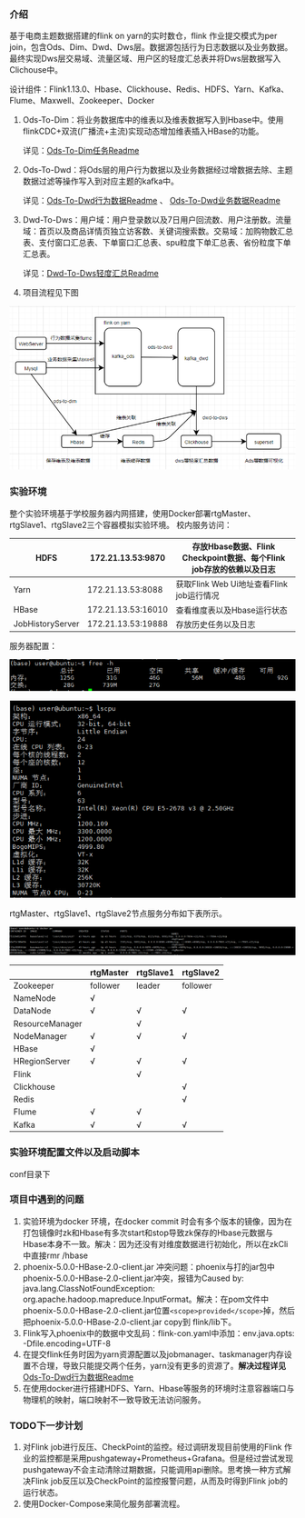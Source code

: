 ### 介绍

基于电商主题数据搭建的flink on yarn的实时数仓，flink 作业提交模式为per join，包含Ods、Dim、Dwd、Dws层。数据源包括行为日志数据以及业务数据。最终实现Dws层交易域、流量区域、用户区的轻度汇总表并将Dws层数据写入Clichouse中。

设计组件：Flink1.13.0、Hbase、Clickhouse、Redis、HDFS、Yarn、Kafka、Flume、Maxwell、Zookeeper、Docker

1. Ods-To-Dim：将业务数据库中的维表以及维表数据写入到Hbase中。使用flinkCDC+双流(广播流+主流)实现动态增加维表插入HBase的功能。

   详见：[Ods-To-Dim任务Readme](https://github.com/LiuSung/GmallRealDataWarehouse/blob/master/src/main/java/com/gmall/realtime/app/dim/ODS-To-DIM-README.md)

2. Ods-To-Dwd：将Ods层的用户行为数据以及业务数据经过增数据去除、主题数据过滤等操作写入到对应主题的kafka中。

   详见：[Ods-To-Dwd行为数据Readme](https://github.com/LiuSung/GmallRealDataWarehouse/blob/master/src/main/java/com/gmall/realtime/app/dwd/log/ODS%E5%B1%82%E7%94%A8%E6%88%B7%E8%A1%8C%E4%B8%BA%E6%97%A5%E5%BF%97-To-DWD.md)  、  [Ods-To-Dwd业务数据Readme](https://github.com/LiuSung/GmallRealDataWarehouse/blob/master/src/main/java/com/gmall/realtime/app/dwd/db/ODS%E5%B1%82%E4%B8%9A%E5%8A%A1%E6%95%B0%E6%8D%AE-To-DWD.md)

3. Dwd-To-Dws：用户域：用户登录数以及7日用户回流数、用户注册数。流量域：首页以及商品详情页独立访客数、关键词搜索数。交易域：加购物数汇总表、支付窗口汇总表、下单窗口汇总表、spu粒度下单汇总表、省份粒度下单汇总表。

   详见：[Dwd-To-Dws轻度汇总Readme](https://github.com/LiuSung/GmallRealDataWarehouse/blob/master/src/main/java/com/gmall/realtime/app/dws/Dwd-To-Dws%E8%BD%BB%E5%BA%A6%E6%95%B0%E6%8D%AE%E6%B1%87%E6%80%BB.md)

4. 项目流程见下图

![image-20240314160202636](https://raw.githubusercontent.com/LiuSung/Images/main/img/202403141602824.png)

### 实验环境

整个实验环境基于学校服务器内网搭建，使用Docker部署rtgMaster、rtgSlave1、rtgSlave2三个容器模拟实验环境。
校内服务访问：

| HDFS             | 172.21.13.53:9870  | 存放Hbase数据、Flink Checkpoint数据、每个Flink job存放的依赖以及日志 |
| ---------------- | ------------------ | ------------------------------------------------------------ |
| Yarn             | 172.21.13.53:8088  | 获取Flink Web Ui地址查看Flink job运行情况                    |
| HBase            | 172.21.13.53:16010 | 查看维度表以及Hbase运行状态                                  |
| JobHistoryServer | 172.21.13.53:19888 | 存放历史任务以及日志                                         |

服务器配置：

![image-20240314152054052](https://raw.githubusercontent.com/LiuSung/Images/main/img/image-20240314152054052.png)

![image-20240314152038076](https://raw.githubusercontent.com/LiuSung/Images/main/img/image-20240314152038076.png)

rtgMaster、rtgSlave1、rtgSlave2节点服务分布如下表所示。

![image-20240314153650666](https://raw.githubusercontent.com/LiuSung/Images/main/img/202403141536911.png)

|                 | rtgMaster | rtgSlave1 | rtgSlave2 |
| --------------- | --------- | --------- | --------- |
| Zookeeper       | follower  | leader    | follower  |
| NameNode        | √         |           |           |
| DataNode        | √         | √         | √         |
| ResourceManager |           | √         |           |
| NodeManager     | √         | √         | √         |
| HBase           | √         |           |           |
| HRegionServer   | √         | √         | √         |
| Flink           |           | √         |           |
| Clickhouse      |           |           | √         |
| Redis           |           |           | √         |
| Flume           | √         | √         |           |
| Kafka           | √         | √         | √         |

### 实验环境配置文件以及启动脚本

conf目录下

### 项目中遇到的问题

1. 实验环境为docker 环境，在docker commit 时会有多个版本的镜像，因为在打包镜像时zk和Hbase有多次start和stop导致zk保存的Hbase元数据与Hbase本身不一致。解决：因为还没有对维度数据进行初始化，所以在zkCli中直接rmr /hbase
2. phoenix-5.0.0-HBase-2.0-client.jar 冲突问题：phoenix与打的jar包中phoenix-5.0.0-HBase-2.0-client.jar冲突，报错为Caused by: java.lang.ClassNotFoundException: org.apache.hadoop.mapreduce.InputFormat。解决：在pom文件中phoenix-5.0.0-HBase-2.0-client.jar位置`<scope>provided</scope>`掉，然后把phoenix-5.0.0-HBase-2.0-client.jar copy到 flink/lib下。
3. Flink写入phoenix中的数据中文乱码：flink-con.yaml中添加：env.java.opts: -Dfile.encoding=UTF-8
4. 在提交flink任务时因为yarn资源配置以及jobmanager、taskmanager内存设置不合理，导致只能提交两个任务，yarn没有更多的资源了。**解决过程详见**[Ods-To-Dwd行为数据Readme](https://github.com/LiuSung/GmallRealDataWarehouse/blob/master/src/main/java/com/gmall/realtime/app/dwd/log/ODS%E5%B1%82%E7%94%A8%E6%88%B7%E8%A1%8C%E4%B8%BA%E6%97%A5%E5%BF%97-To-DWD.md) 
5. 在使用docker进行搭建HDFS、Yarn、Hbase等服务的环境时注意容器端口与物理机的映射，端口映射不一致导致无法访问服务。

### TODO下一步计划

1. 对Flink job进行反压、CheckPoint的监控。经过调研发现目前使用的Flink 作业的监控都是采用pushgateway+Prometheus+Grafana。但是经过尝试发现pushgateway不会主动清除过期数据，只能调用api删除。思考换一种方式解决Flink job反压以及CheckPoint的监控报警问题，从而及时得到Flink job的运行状态。
2. 使用Docker-Compose来简化服务部署流程。
